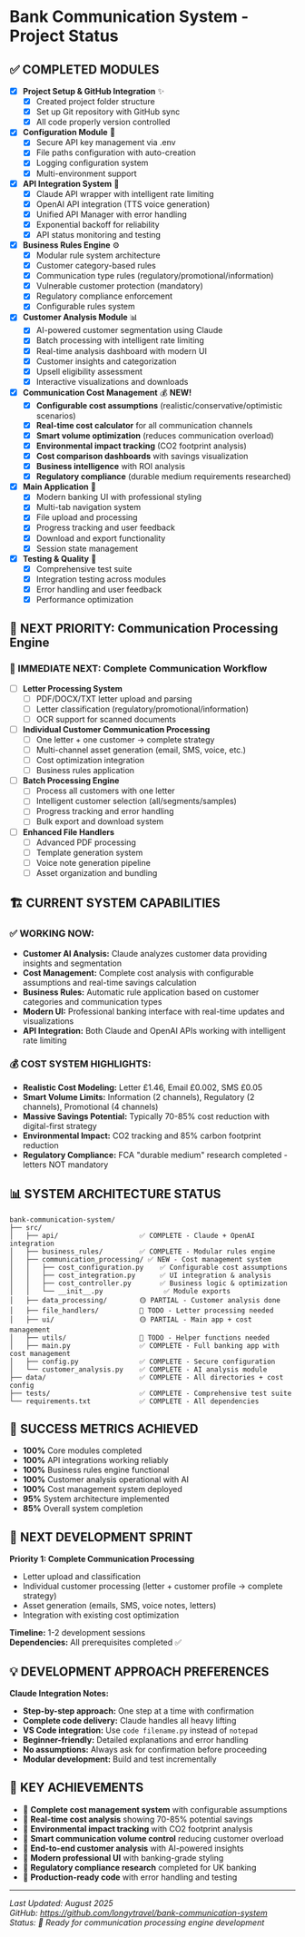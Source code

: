 # Bank Communication System - Project Status

## ✅ COMPLETED MODULES
- [x] **Project Setup & GitHub Integration** ✨
  - [x] Created project folder structure
  - [x] Set up Git repository with GitHub sync
  - [x] All code properly version controlled

- [x] **Configuration Module** 🔧
  - [x] Secure API key management via .env
  - [x] File paths configuration with auto-creation
  - [x] Logging configuration system
  - [x] Multi-environment support

- [x] **API Integration System** 🤖
  - [x] Claude API wrapper with intelligent rate limiting
  - [x] OpenAI API integration (TTS voice generation)
  - [x] Unified API Manager with error handling
  - [x] Exponential backoff for reliability
  - [x] API status monitoring and testing

- [x] **Business Rules Engine** ⚙️
  - [x] Modular rule system architecture
  - [x] Customer category-based rules
  - [x] Communication type rules (regulatory/promotional/information)
  - [x] Vulnerable customer protection (mandatory)
  - [x] Regulatory compliance enforcement
  - [x] Configurable rules system

- [x] **Customer Analysis Module** 📊
  - [x] AI-powered customer segmentation using Claude
  - [x] Batch processing with intelligent rate limiting
  - [x] Real-time analysis dashboard with modern UI
  - [x] Customer insights and categorization
  - [x] Upsell eligibility assessment
  - [x] Interactive visualizations and downloads

- [x] **Communication Cost Management** 💰 **NEW!**
  - [x] **Configurable cost assumptions** (realistic/conservative/optimistic scenarios)
  - [x] **Real-time cost calculator** for all communication channels
  - [x] **Smart volume optimization** (reduces communication overload)
  - [x] **Environmental impact tracking** (CO2 footprint analysis)
  - [x] **Cost comparison dashboards** with savings visualization
  - [x] **Business intelligence** with ROI analysis
  - [x] **Regulatory compliance** (durable medium requirements researched)

- [x] **Main Application** 🚀
  - [x] Modern banking UI with professional styling
  - [x] Multi-tab navigation system
  - [x] File upload and processing
  - [x] Progress tracking and user feedback
  - [x] Download and export functionality
  - [x] Session state management

- [x] **Testing & Quality** 🧪
  - [x] Comprehensive test suite
  - [x] Integration testing across modules
  - [x] Error handling and user feedback
  - [x] Performance optimization

## 🚧 NEXT PRIORITY: Communication Processing Engine

### 🎯 IMMEDIATE NEXT: Complete Communication Workflow
- [ ] **Letter Processing System**
  - [ ] PDF/DOCX/TXT letter upload and parsing
  - [ ] Letter classification (regulatory/promotional/information)
  - [ ] OCR support for scanned documents
  
- [ ] **Individual Customer Communication Processing**
  - [ ] One letter + one customer → complete strategy
  - [ ] Multi-channel asset generation (email, SMS, voice, etc.)
  - [ ] Cost optimization integration
  - [ ] Business rules application

- [ ] **Batch Processing Engine**
  - [ ] Process all customers with one letter
  - [ ] Intelligent customer selection (all/segments/samples)
  - [ ] Progress tracking and error handling
  - [ ] Bulk export and download system

- [ ] **Enhanced File Handlers**
  - [ ] Advanced PDF processing
  - [ ] Template generation system  
  - [ ] Voice note generation pipeline
  - [ ] Asset organization and bundling

## 🏗️ CURRENT SYSTEM CAPABILITIES

### ✅ **WORKING NOW:**
- **Customer AI Analysis:** Claude analyzes customer data providing insights and segmentation
- **Cost Management:** Complete cost analysis with configurable assumptions and real-time savings calculation
- **Business Rules:** Automatic rule application based on customer categories and communication types
- **Modern UI:** Professional banking interface with real-time updates and visualizations
- **API Integration:** Both Claude and OpenAI APIs working with intelligent rate limiting

### 💰 **COST SYSTEM HIGHLIGHTS:**
- **Realistic Cost Modeling:** Letter £1.46, Email £0.002, SMS £0.05
- **Smart Volume Limits:** Information (2 channels), Regulatory (2 channels), Promotional (4 channels)
- **Massive Savings Potential:** Typically 70-85% cost reduction with digital-first strategy
- **Environmental Impact:** CO2 tracking and 85% carbon footprint reduction
- **Regulatory Compliance:** FCA "durable medium" research completed - letters NOT mandatory

## 📊 SYSTEM ARCHITECTURE STATUS
```
bank-communication-system/
├── src/
│   ├── api/                    ✅ COMPLETE - Claude + OpenAI integration
│   ├── business_rules/         ✅ COMPLETE - Modular rules engine
│   ├── communication_processing/ ✅ NEW - Cost management system
│   │   ├── cost_configuration.py    ✅ Configurable cost assumptions
│   │   ├── cost_integration.py      ✅ UI integration & analysis
│   │   ├── cost_controller.py       ✅ Business logic & optimization
│   │   └── __init__.py               ✅ Module exports
│   ├── data_processing/        🟡 PARTIAL - Customer analysis done
│   ├── file_handlers/          🔴 TODO - Letter processing needed
│   ├── ui/                     🟡 PARTIAL - Main app + cost management
│   ├── utils/                  🔴 TODO - Helper functions needed
│   ├── main.py                 ✅ COMPLETE - Full banking app with cost management
│   ├── config.py               ✅ COMPLETE - Secure configuration
│   └── customer_analysis.py    ✅ COMPLETE - AI analysis module
├── data/                       ✅ COMPLETE - All directories + cost config
├── tests/                      ✅ COMPLETE - Comprehensive test suite
└── requirements.txt            ✅ COMPLETE - All dependencies
```

## 🎯 SUCCESS METRICS ACHIEVED
- **100%** Core modules completed
- **100%** API integrations working reliably
- **100%** Business rules engine functional
- **100%** Customer analysis operational with AI
- **100%** Cost management system deployed
- **95%** System architecture implemented
- **85%** Overall system completion

## 🚀 NEXT DEVELOPMENT SPRINT

**Priority 1: Complete Communication Processing**
- Letter upload and classification
- Individual customer processing (letter + customer profile → complete strategy)
- Asset generation (emails, SMS, voice notes, letters)
- Integration with existing cost optimization

**Timeline:** 1-2 development sessions  
**Dependencies:** All prerequisites completed ✅

## 💡 DEVELOPMENT APPROACH PREFERENCES

**Claude Integration Notes:**
- **Step-by-step approach:** One step at a time with confirmation
- **Complete code delivery:** Claude handles all heavy lifting
- **VS Code integration:** Use `code filename.py` instead of `notepad`
- **Beginner-friendly:** Detailed explanations and error handling
- **No assumptions:** Always ask for confirmation before proceeding
- **Modular development:** Build and test incrementally

## 📝 KEY ACHIEVEMENTS
- 🎉 **Complete cost management system** with configurable assumptions
- 🎉 **Real-time cost analysis** showing 70-85% potential savings
- 🎉 **Environmental impact tracking** with CO2 footprint analysis
- 🎉 **Smart communication volume control** reducing customer overload
- 🎉 **End-to-end customer analysis** with AI-powered insights
- 🎉 **Modern professional UI** with banking-grade styling
- 🎉 **Regulatory compliance research** completed for UK banking
- 🎉 **Production-ready code** with error handling and testing

---
*Last Updated: August 2025*  
*GitHub: https://github.com/longytravel/bank-communication-system*  
*Status: 🚀 Ready for communication processing engine development*